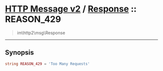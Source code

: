 # [HTTP Message v2](http2.md) / [Response](http2-Response.md) :: REASON_429
 > im\http2\msg\Response
____

## Synopsis
```php
string REASON_429 = 'Too Many Requests'
```
